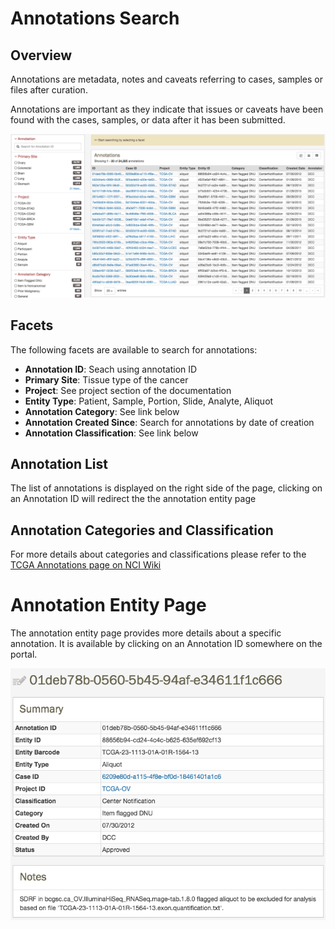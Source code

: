 # Annotations Search

## Overview

Annotations are metadata, notes and caveats referring to cases, samples or files after curation.  

Annotations are important as they indicate that issues or caveats have been found with the cases, samples, or data after it has been submitted.

[![Annotations View](images/gdc-data-portal-annotations.png)](images/gdc-data-portal-annotations.png "Click to see the full image.")

## Facets

The following facets are available to search for annotations:

* __Annotation ID__: Seach using annotation ID
* __Primary Site__: Tissue type of the cancer
* __Project__: See project section of the documentation
* __Entity Type__: Patient, Sample, Portion, Slide, Analyte, Aliquot
* __Annotation Category__: See link below
* __Annotation Created Since__: Search for annotations by date of creation
* __Annotation Classification__: See link below

## Annotation List

The list of annotations is displayed on the right side of the page, clicking on an Annotation ID will redirect the the annotation entity page

## Annotation Categories and Classification

For more details about categories and classifications please refer to the [TCGA Annotations page on NCI Wiki](https://wiki.nci.nih.gov/display/TCGA/Introduction+to+Annotations)

# Annotation Entity Page

The annotation entity page provides more details about a specific annotation. It is available by clicking on an Annotation ID somewhere on the portal.

[![Annotation Entity Page](images/annotations-entity-page.png)](images/annotations-entity-page.png "Click to see the full image.")
